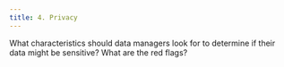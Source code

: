 ```yaml
---
title: 4. Privacy
---
```

What characteristics should data managers look for to determine if their data might be sensitive? What are the red flags?
